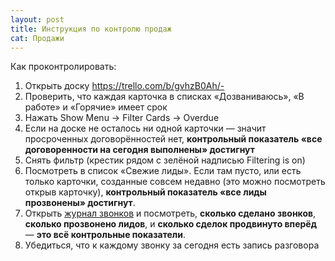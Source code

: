 ```yaml
---
layout: post
title: Инструкция по контролю продаж
cat: Продажи
---
```


Как проконтролировать:

1. Открыть доску https://trello.com/b/gvhzB0Ah/-
1. Проверить, что каждая карточка в списках «Дозваниваюсь», «В работе» и «Горячие» имеет срок
1. Нажать Show Menu → Filter Cards → Overdue
1. Если на доске не осталось ни одной карточки — значит просроченных договорённостей нет, **контрольный показатель «все договоренности на сегодня выполнены» достигнут**
1. Снять фильтр (крестик рядом с зелёной надписью Filtering is on)
1. Посмотреть в список «Свежие лиды». Если там пусто, или есть только карточки, созданные совсем недавно (это можно посмотреть открыв карточку), **контрольный показатель «все лиды прозвонены» достигнут**.
1. Открыть [журнал звонков](https://docs.google.com/document/d/1svzlYHEY_O6E5r1FFyr93uKEHV6WJ8L8g5xtx9cmbuM/edit) и посмотреть, **сколько сделано звонков**, **сколько прозвонено лидов**, и **сколько сделок продвинуто вперёд** — **это всё контрольные показатели**.
1. Убедиться, что к каждому звонку за сегодня есть запись разговора